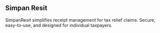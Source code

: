 ## Simpan Resit

SimpanResit simplifies receipt management for tax relief claims. Secure, easy-to-use, and designed for individual taxpayers.
